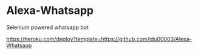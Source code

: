 # Alexa-Whatsapp
Selenium powered whatsapp bot



https://heroku.com/deploy?template=https://github.com/idu00003/Alexa-Whatsapp
